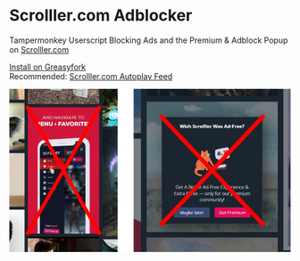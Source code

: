 # Scrolller.com Adblocker
Tampermonkey Userscript Blocking Ads and the Premium & Adblock Popup on [Scrolller.com](https://scrolller.com)

[Install on Greasyfork](https://greasyfork.org/scripts/465664)
<br>
Recommended: [Scrolller.com Autoplay Feed](https://greasyfork.org/scripts/482059)

![Image](image.jpg)
